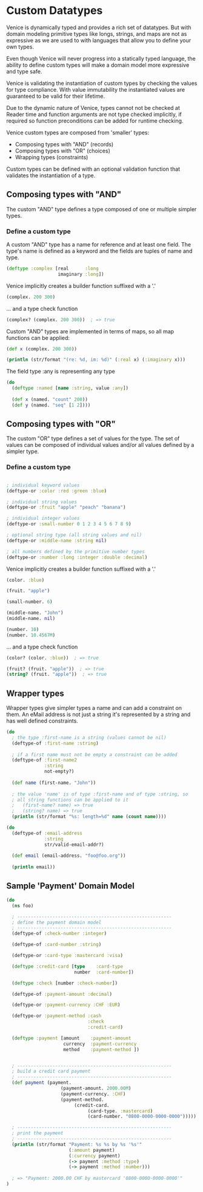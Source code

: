 # Custom Datatypes

Venice is dynamically typed and provides a rich set of datatypes. But with domain
modeling primitive types like longs, strings, and maps are not as expressive as 
we are used to with languages that allow you to define your own types.

Even though Venice will never progress into a statically typed language, the ability
to define custom types will make a domain model more expressive and type safe. 

Venice is validating the instantiation of custom types by checking the values 
for type compliance. With value immutability the instantiated values are guaranteed
to be valid for their lifetime.

Due to the dynamic nature of Venice, types cannot not be checked at Reader time and
function arguments are not type checked implicitly, if required so function
preconditions can be added for runtime checking. 

Venice custom types are composed from 'smaller' types:

- Composing types with "AND" (records)
- Composing types with "OR" (choices)
- Wrapping types (constraints)

Custom types can be defined with an optional validation function that validates
the instantiation of a type.



## Composing types with "AND"

The custom "AND" type defines a type composed of one or multiple simpler types.


### Define a custom type 

A custom "AND" type has a name for reference and at least one field. The type's name 
is defined as a keyword and the fields are tuples of name and type.


```clojure
(deftype :complex [real      :long
                   imaginary :long])
 ```
 
Venice implicitly creates a builder function suffixed with a '.'
  
```clojure
(complex. 200 300)
```

... and a type check function 

```clojure
(complex? (complex. 200 300))  ; => true
```

Custom "AND" types are implemented in terms of maps, so all map functions
can be applied:

 ```clojure
(def x (complex. 200 300))

(println (str/format "(re: %d, im: %d)" (:real x) (:imaginary x)))
```
 

The field type :any is representing any type

```clojure
(do
  (deftype :named [name :string, value :any]) 
  
  (def x (named. "count" 200))
  (def y (named. "seq" [1 2])))
```


## Composing types with "OR"

The custom "OR" type defines a set of values for the type. The set of values 
can be composed of individual values and/or all values defined by a simpler 
type.


### Define a custom type 

```clojure

; individual keyword values 
(deftype-or :color :red :green :blue)

; individual string values 
(deftype-or :fruit "apple" "peach" "banana")

; individual integer values
(deftype-or :small-number 0 1 2 3 4 5 6 7 8 9)

; optional string type (all string values and nil)
(deftype-or :middle-name :string nil)

; all numbers defined by the primitive number types
(deftype-or :number :long :integer :double :decimal)

 ```

Venice implicitly creates a builder function suffixed with a '.'
  
```clojure
(color. :blue)

(fruit. "apple")

(small-number. 6)

(middle-name. "John")
(middle-name. nil)

(number. 10)
(number. 10.4567M)
```

... and a type check function 

```clojure
(color? (color. :blue))  ; => true

(fruit? (fruit. "apple"))  ; => true
(string? (fruit. "apple"))  ; => true
```




## Wrapper types

Wrapper types give simpler types a name and can add a constraint 
on them. An eMail address is not just a string it's represented by
a string and has well defined constraints.


```clojure
(do
  ; the type :first-name is a string (values cannot be nil)
  (deftype-of :first-name :string)
  
  ; if a first name must not be empty a constraint can be added
  (deftype-of :first-name2 
              :string 
              not-empty?)
 
  (def name (first-name. "John"))
  
  ; the value 'name' is of type :first-name and of type :string, so
  ; all string functions can be applied to it
  ;   (first-name? name) => true
  ;   (string? name) => true 
  (println (str/format "%s: length=%d" name (count name))))
```


```clojure
(do
  (deftype-of :email-address 
              :string
              str/valid-email-addr?)
              
  (def email (email-address. "foo@foo.org"))
  
  (println email))
```



## Sample 'Payment' Domain Model

```clojure
(do
  (ns foo)

  ; ---------------------------------------------------------
  ; define the payment domain model
  ; ---------------------------------------------------------
  (deftype-of :check-number :integer)

  (deftype-of :card-number :string)

  (deftype-or :card-type :mastercard :visa)

  (deftype :credit-card [type    :card-type 
                         number  :card-number])

  (deftype :check [number :check-number])

  (deftype-of :payment-amount :decimal)

  (deftype-or :payment-currency :CHF :EUR)

  (deftype-or :payment-method :cash
                              :check
                              :credit-card)

  (deftype :payment [amount    :payment-amount
                     currency  :payment-currency
                     method    :payment-method ])


  ; ---------------------------------------------------------
  ; build a credit card payment
  ; ---------------------------------------------------------
  (def payment (payment.
                    (payment-amount. 2000.00M)
                    (payment-currency. :CHF)
                    (payment-method.
                         (credit-card.
                              (card-type. :mastercard)
                              (card-number. "0800-0000-0000-0000")))))

  ; ---------------------------------------------------------
  ; print the payment
  ; ---------------------------------------------------------
  (println (str/format "Payment: %s %s by %s '%s'"
                       (:amount payment)
                       (:currency payment)
                       (-> payment :method :type)
                       (-> payment :method :number)))
            
  ; => "Payment: 2000.00 CHF by mastercard '0800-0000-0000-0000'"  
)
```


